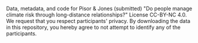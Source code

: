 Data, metadata, and code for Pisor & Jones (submitted) "Do people manage climate risk through long-distance relationships?" License CC-BY-NC 4.0.
We request that you respect participants' privacy. By downloading the data in this repository, you hereby agree to not attempt to identify any of the participants.
